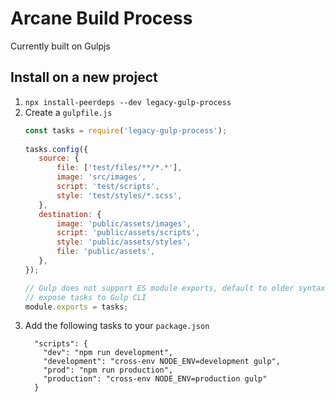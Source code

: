 # Arcane Build Process
Currently built on Gulpjs

## Install on a new project
1) `npx install-peerdeps --dev legacy-gulp-process`
2) Create a `gulpfile.js`
    ```javascript
    const tasks = require('legacy-gulp-process');
       
    tasks.config({
       source: {
           file: ['test/files/**/*.*'],
           image: 'src/images',
           script: 'test/scripts',
           style: 'test/styles/*.scss',
       },
       destination: {
           image: 'public/assets/images',
           script: 'public/assets/scripts',
           style: 'public/assets/styles',
           file: 'public/assets',
       },
    });
    
    // Gulp does not support ES module exports, default to older syntax to
    // expose tasks to Gulp CLI
    module.exports = tasks;
    ```
3) Add the following tasks to your `package.json`
    ```json5
      "scripts": {
        "dev": "npm run development",
        "development": "cross-env NODE_ENV=development gulp",
        "prod": "npm run production",
        "production": "cross-env NODE_ENV=production gulp"
      }
    ```
